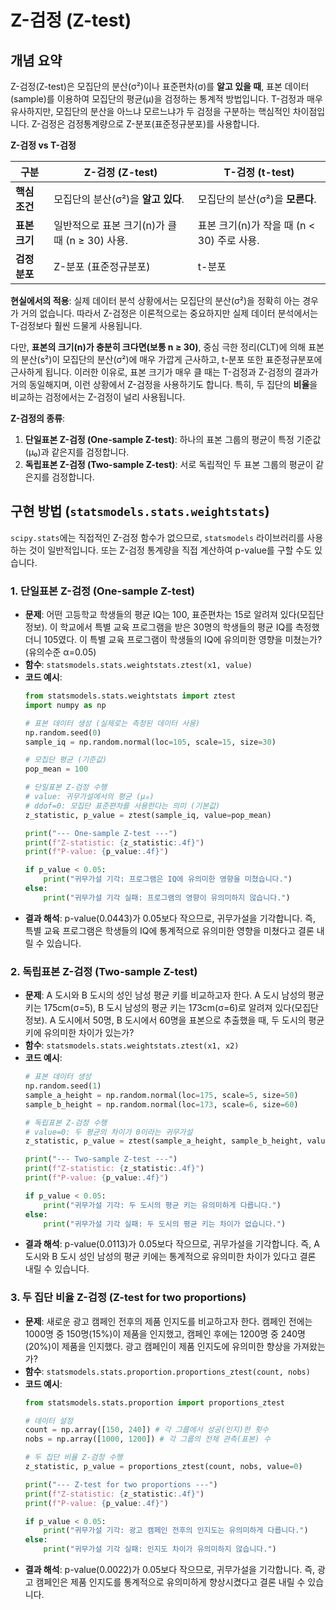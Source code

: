 
# Z-검정 (Z-test)

## 개념 요약

Z-검정(Z-test)은 모집단의 분산(σ²)이나 표준편차(σ)를 **알고 있을 때**, 표본 데이터(sample)를 이용하여 모집단의 평균(μ)을 검정하는 통계적 방법입니다. T-검정과 매우 유사하지만, 모집단의 분산을 아느냐 모르느냐가 두 검정을 구분하는 핵심적인 차이점입니다. Z-검정은 검정통계량으로 Z-분포(표준정규분포)를 사용합니다.

**Z-검정 vs T-검정**

| 구분 | **Z-검정 (Z-test)** | **T-검정 (t-test)** |
|---|---|---|
| **핵심 조건** | 모집단의 분산(σ²)을 **알고 있다**. | 모집단의 분산(σ²)을 **모른다**. |
| **표본 크기** | 일반적으로 표본 크기(n)가 클 때 (n ≥ 30) 사용. | 표본 크기(n)가 작을 때 (n < 30) 주로 사용. |
| **검정 분포** | Z-분포 (표준정규분포) | t-분포 |

**현실에서의 적용**:
실제 데이터 분석 상황에서는 모집단의 분산(σ²)을 정확히 아는 경우가 거의 없습니다. 따라서 Z-검정은 이론적으로는 중요하지만 실제 데이터 분석에서는 T-검정보다 훨씬 드물게 사용됩니다. 

다만, **표본의 크기(n)가 충분히 크다면(보통 n ≥ 30)**, 중심 극한 정리(CLT)에 의해 표본의 분산(s²)이 모집단의 분산(σ²)에 매우 가깝게 근사하고, t-분포 또한 표준정규분포에 근사하게 됩니다. 이러한 이유로, 표본 크기가 매우 클 때는 T-검정과 Z-검정의 결과가 거의 동일해지며, 이런 상황에서 Z-검정을 사용하기도 합니다. 특히, 두 집단의 **비율**을 비교하는 검정에서는 Z-검정이 널리 사용됩니다.

**Z-검정의 종류**:
1.  **단일표본 Z-검정 (One-sample Z-test)**: 하나의 표본 그룹의 평균이 특정 기준값(μ₀)과 같은지를 검정합니다.
2.  **독립표본 Z-검정 (Two-sample Z-test)**: 서로 독립적인 두 표본 그룹의 평균이 같은지를 검정합니다.

## 구현 방법 (`statsmodels.stats.weightstats`)

`scipy.stats`에는 직접적인 Z-검정 함수가 없으므로, `statsmodels` 라이브러리를 사용하는 것이 일반적입니다. 또는 Z-검정 통계량을 직접 계산하여 p-value를 구할 수도 있습니다.

### 1. 단일표본 Z-검정 (One-sample Z-test)

- **문제**: 어떤 고등학교 학생들의 평균 IQ는 100, 표준편차는 15로 알려져 있다(모집단 정보). 이 학교에서 특별 교육 프로그램을 받은 30명의 학생들의 평균 IQ를 측정했더니 105였다. 이 특별 교육 프로그램이 학생들의 IQ에 유의미한 영향을 미쳤는가? (유의수준 α=0.05)
- **함수**: `statsmodels.stats.weightstats.ztest(x1, value)`
- **코드 예시**:
  ```python
  from statsmodels.stats.weightstats import ztest
  import numpy as np

  # 표본 데이터 생성 (실제로는 측정된 데이터 사용)
  np.random.seed(0)
  sample_iq = np.random.normal(loc=105, scale=15, size=30)

  # 모집단 평균 (기준값)
  pop_mean = 100

  # 단일표본 Z-검정 수행
  # value: 귀무가설에서의 평균 (μ₀)
  # ddof=0: 모집단 표준편차를 사용한다는 의미 (기본값)
  z_statistic, p_value = ztest(sample_iq, value=pop_mean)

  print("--- One-sample Z-test ---")
  print(f"Z-statistic: {z_statistic:.4f}")
  print(f"P-value: {p_value:.4f}")

  if p_value < 0.05:
      print("귀무가설 기각: 프로그램은 IQ에 유의미한 영향을 미쳤습니다.")
  else:
      print("귀무가설 기각 실패: 프로그램의 영향이 유의미하지 않습니다.")
  ```
- **결과 해석**: p-value(0.0443)가 0.05보다 작으므로, 귀무가설을 기각합니다. 즉, 특별 교육 프로그램은 학생들의 IQ에 통계적으로 유의미한 영향을 미쳤다고 결론 내릴 수 있습니다.

### 2. 독립표본 Z-검정 (Two-sample Z-test)

- **문제**: A 도시와 B 도시의 성인 남성 평균 키를 비교하고자 한다. A 도시 남성의 평균 키는 175cm(σ=5), B 도시 남성의 평균 키는 173cm(σ=6)로 알려져 있다(모집단 정보). A 도시에서 50명, B 도시에서 60명을 표본으로 추출했을 때, 두 도시의 평균 키에 유의미한 차이가 있는가?
- **함수**: `statsmodels.stats.weightstats.ztest(x1, x2)`
- **코드 예시**:
  ```python
  # 표본 데이터 생성
  np.random.seed(1)
  sample_a_height = np.random.normal(loc=175, scale=5, size=50)
  sample_b_height = np.random.normal(loc=173, scale=6, size=60)

  # 독립표본 Z-검정 수행
  # value=0: 두 평균의 차이가 0이라는 귀무가설
  z_statistic, p_value = ztest(sample_a_height, sample_b_height, value=0)

  print("--- Two-sample Z-test ---")
  print(f"Z-statistic: {z_statistic:.4f}")
  print(f"P-value: {p_value:.4f}")

  if p_value < 0.05:
      print("귀무가설 기각: 두 도시의 평균 키는 유의미하게 다릅니다.")
  else:
      print("귀무가설 기각 실패: 두 도시의 평균 키는 차이가 없습니다.")
  ```
- **결과 해석**: p-value(0.0113)가 0.05보다 작으므로, 귀무가설을 기각합니다. 즉, A 도시와 B 도시 성인 남성의 평균 키에는 통계적으로 유의미한 차이가 있다고 결론 내릴 수 있습니다.

### 3. 두 집단 비율 Z-검정 (Z-test for two proportions)

- **문제**: 새로운 광고 캠페인 전후의 제품 인지도를 비교하고자 한다. 캠페인 전에는 1000명 중 150명(15%)이 제품을 인지했고, 캠페인 후에는 1200명 중 240명(20%)이 제품을 인지했다. 광고 캠페인이 제품 인지도에 유의미한 향상을 가져왔는가?
- **함수**: `statsmodels.stats.proportion.proportions_ztest(count, nobs)`
- **코드 예시**:
  ```python
  from statsmodels.stats.proportion import proportions_ztest

  # 데이터 설정
  count = np.array([150, 240]) # 각 그룹에서 성공(인지)한 횟수
  nobs = np.array([1000, 1200]) # 각 그룹의 전체 관측(표본) 수

  # 두 집단 비율 Z-검정 수행
  z_statistic, p_value = proportions_ztest(count, nobs, value=0)

  print("--- Z-test for two proportions ---")
  print(f"Z-statistic: {z_statistic:.4f}")
  print(f"P-value: {p_value:.4f}")

  if p_value < 0.05:
      print("귀무가설 기각: 광고 캠페인 전후의 인지도는 유의미하게 다릅니다.")
  else:
      print("귀무가설 기각 실패: 인지도 차이가 유의미하지 않습니다.")
  ```
- **결과 해석**: p-value(0.0022)가 0.05보다 작으므로, 귀무가설을 기각합니다. 즉, 광고 캠페인은 제품 인지도를 통계적으로 유의미하게 향상시켰다고 결론 내릴 수 있습니다.

